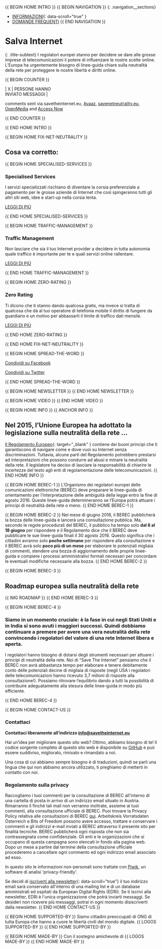 {{ BEGIN HOME INTRO }}
{{ BEGIN NAVIGATION }}
{: .navigation__sections}
- [INFORMAZIONI](#info){: data-scroll="true" }
- [DOMANDE FREQUENTI](faq)
{{ END NAVIGATION }}

# Salva Internet

{: .title-subtext}
I regolatori europei stanno per decidere se dare alle grosse imprese di telecomunicazioni il potere di influenzare le nostre scelte online. L’Europa ha urgentemente bisogno di linee-guida chiare sulla neutralità della rete per proteggere le nostre libertà e diritti online.

{{ BEGIN COUNTER }}

| X | PERSONE HANNO <br> INVIATO MESSAGGI |

comments sent via savetheinternet.eu, [Avaaz](https://secure.avaaz.org/en/save_the_internet_eu_loc_2016/), [savenetneutrality.eu](https://actionnetwork.org/petitions/save-eu-net-neutrality), [OpenMedia](https://act.openmedia.org/TollBooth/) and [Access Now](https://act.accessnow.org/ea-action/action?ea.client.id=1921&ea.campaign.id=51950)

{{ END COUNTER }}

{{ END HOME INTRO }}

{{ BEGIN HOME FIX-NET-NEUTRALITY }}

## Cosa va corretto:

{{ BEGIN HOME SPECIALISED-SERVICES }}

### Specialised Services

I servizi specializzati rischiano di diventare la corsia preferenziale a pagamento per le grosse aziende di Internet che così spingeranno tutti gli altri siti web, idee e start-up nella corsia lenta.

[LEGGI DI PIÙ](faq/#what-are-specialised-services)

{{ END HOME SPECIALISED-SERVICES }}

{{ BEGIN HOME TRAFFIC-MANAGEMENT }}

### Traffic Management

Non lasciare che sia il tuo Internet provider a decidere in tutta autonomia quale traffico è importante per te e quali servizi online rallentare.

[LEGGI DI PIÙ](faq/#what-is-traffic-management)

{{ END HOME TRAFFIC-MANAGEMENT }}

{{ BEGIN HOME ZERO-RATING }}

### Zero Rating

Ti dicono che ti stanno dando qualcosa gratis, ma invece si tratta di qualcosa che dà al tuo operatore di telefonia mobile il diritto di fungere da guardiano e un motivo per abbassarti il limite di traffico dati mensile.

[LEGGI DI PIÙ](faq/#what-is-zero-rating)

{{ END HOME ZERO-RATING }}

{{ END HOME FIX-NET-NEUTRALITY }}

{{ BEGIN HOME SPREAD-THE-WORD }}

[Condividi su Facebook](http://www.facebook.com/sharer.php?u=https://savetheinternet.eu/it/)

[Condividi su Twitter](https://twitter.com/intent/tweet?text=Help%20save%20the%20internet.%20Tell%20your%20regulator%20to%20safeguard%20net%20neutrality.%20http%3A%2F%2Fwww.savetheinternet.eu%2F%20%23SaveTheInternet)

{{ END HOME SPREAD-THE-WORD }}

{{ BEGIN HOME NEWSLETTER }}
{{ END HOME NEWSLETTER }}

{{ BEGIN HOME VIDEO }}
{{ END HOME VIDEO }}

{{ BEGIN HOME INFO }}
{{ ANCHOR INFO }}
## Nel 2015, l’Unione Europea ha adottato la legislazione sulla neutralità della rete …

[Il Regolamento Europeo](http://eur-lex.europa.eu/legal-content/EN/TXT/?uri=CELEX:32015R2120){: target="_blank" } contiene dei buoni principi che ti garantiscono di navigare come e dove vuoi su Internet senza discriminazioni. Tuttavia, alcune parti del Regolamento potrebbero prestarsi ad interpretazioni che possono condurre ad abusi e minare la neutralità della rete. Il legislatore ha deciso di lasciare la responsabilità di chiarire le incertezze del testo agli enti di regolamentazione delle telecomunicazioni.
{{ END HOME INFO }}


{{ BEGIN HOME BEREC-1 }}
L’Organismo dei regolatori europei delle comunicazioni elettroniche (BEREC) deve preparare le linee-guida di orientamento per l’interpretazione delle ambiguità della legge entro la fine di agosto 2016. Queste linee-guida determineranno se l’Europa potrà attuare i principi di neutralità della rete o meno.
{{ END HOME BEREC-1 }}

{{ BEGIN HOME BEREC-2 }}
Nel mese di giugno 2016, il BEREC pubblicherà la bozza delle linee-guida e lancerà una consultazione pubblica. Ma, secondo le regole procedurali del BEREC, il pubblico ha tempo solo __dal 6 al 18 giugno__ per rispondere e il Regolamento dice che il BEREC deve pubblicare le sue linee-guida finali il 30 agosto 2016. Questo significa che i cittadini avranno solo __poche settimane__ per rispondere alla consultazione e il BEREC avrà solo __poco più di un mese__ per elaborare le potenziali migliaia di commenti, stendere una bozza di aggiornamento delle proprie linee-guida e compiere i processi amministrativi formali necessari per concordare le eventuali modifiche necessarie alla bozza.
{{ END HOME BEREC-2 }}

{{ BEGIN HOME BEREC-3 }}
## Roadmap europea sulla neutralità della rete
{{ IMG ROADMAP }}
{{ END HOME BEREC-3 }}

{{ BEGIN HOME BEREC-4 }}
### __Siamo in un momento cruciale: è la fase in cui negli Stati Uniti e in India si sono avuti i maggiori successi. Quindi dobbiamo continuare a premere per avere una vera neutralità della rete convincendo i regolatori del valore di una rete Internet libera e aperta.__

I regolatori hanno bisogno di dotarsi degli strumenti necessari per attuare i principi di neutralità della rete. Noi di “Save The Internet” pensiamo che il BEREC non avrà abbastanza tempo per elaborare e tenere debitamente conto delle potenziali decine di migliaia di risposte (negli USA i regolatori delle telecomunicazioni hanno ricevuto 3,7 milioni di risposte alla consultazione!). Possiamo ritrovare l’equilibrio dando a tutti la possibilità di contribuire adeguatamente alla stesura delle linee-guida in modo più efficiente.

{{ END HOME BEREC-4 }}

{{ BEGIN HOME CONTACT-US }}
### Contattaci

__Contattaci liberamente all’indirizzo [info@savetheinternet.eu](mailto:info@savetheinternet.eu)__

Hai un’idea per migliorare questo sito web? Ottimo, abbiamo bisogno di te! Il codice sorgente completo di questo sito web è disponibile su [GitHub](https://github.com/Netzfreiheit/STI-UI) e può essere suddiviso, migliorato, rimixato e rimandato a noi.

Una cosa di cui abbiamo sempre bisogno è di traduzioni, quindi se parli una lingua che qui non abbiamo ancora utilizzato, ti preghiamo di metterti in contatto con noi.

### Regolamento sulla privacy

Raccogliamo i tuoi commenti per la consultazione di BEREC all'interno di una cartella di posta in arrivo di un indirizzo email situato in Austria. Rimarranno lì finché tali mail non verranno inoltrate, assieme ai tuoi commenti, alla consultazione ufficiale di BEREC. Puoi trovare la Privacy Policy relativa alle consultazioni di BEREC [qui](http://berec.europa.eu/eng/document_register/subject_matter/berec_office/download/0/4615-privacy-statement-berec-office-policy-do_0.pdf). Arbeitskreis Vorratsdaten Österreich e Bits of Freedom possono avere accesso, trattare e conservare i commenti e gli indirizzi e-mail inviati a BEREC attraverso il presente sito per finalità tecniche. BEREC pubblicherà ogni risposta che non sia contrassegnata come confidenziale. Gli enti e le organizzazioni che si occupano di questa campagna sono elencati in fondo alla pagina web. Dopo un mese a partire dal termine della consultazione ufficiale procederemo a cancellare ogni commento ed ogni indirizzo email associato ad esso.

In questo sito le informazioni non-personali sono trattate con [Piwik](https://piwik.org/), un software di analisi 'privacy-friendly'.

Se decidi di [iscriverti alla newsletter](#subscribe-to-newsletter){: data-scroll="true"} il tuo indirizzo email sarà conservato all'interno di una mailing list e di un database amministrati ed ospitati da European Digital Rights (EDRi). Se ti iscrivi alla newsletter, EDRi è l'unica organizzazione che potrà inviarti messaggi. Se desideri non ricevere più messaggi, potrai in ogni momento disiscriverti dalla newsletter.
{{ END HOME CONTACT-US }}

{{ BEGIN HOME SUPPORTED-BY }}
Siamo cittadini preoccupati di ONG di tutta Europa che hanno a cuore le libertà civili del mondo digitale.
{{ LOGOS SUPPORTED-BY }}
{{ END HOME SUPPORTED-BY }}

{{ BEGIN HOME MADE-BY }}
Con il sostegno amichevole di
{{ LOGOS MADE-BY }}
{{ END HOME MADE-BY }}
